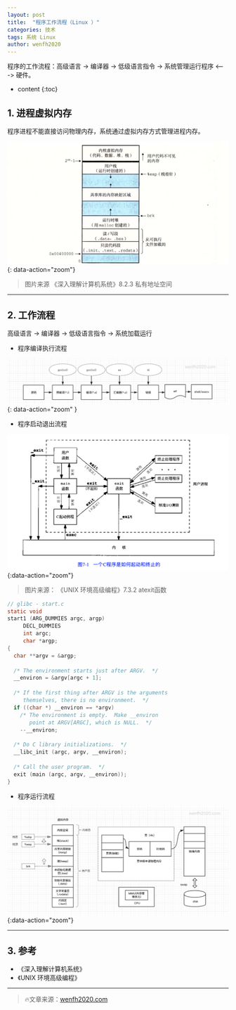 ```yaml
---
layout: post
title:  "程序工作流程（Linux ）"
categories: 技术
tags: 系统 Linux
author: wenfh2020
---
```


程序的工作流程：高级语言 -> 编译器 -> 低级语言指令 -> 系统管理运行程序 <---> 硬件。



* content
{:toc}

## 1. 进程虚拟内存

程序进程不能直接访问物理内存，系统通过虚拟内存方式管理进程内存。

![进程地址空间](/images/2020-02-20-14-22-08.png){: data-action="zoom"}

> 图片来源 《深入理解计算机系统》8.2.3 私有地址空间

---

## 2. 工作流程

高级语言 -> 编译器 -> 低级语言指令 -> 系统加载运行

* 程序编译执行流程

![编译流程](/images/2020-04-28-12-54-46.png){: data-action="zoom" }

* 程序启动退出流程

![程序启动退出流程](/images/2020-04-29-10-38-48.png){:data-action="zoom"}

> 图片来源： 《UNIX 环境高级编程》7.3.2 atexit函数

```c
// glibc - start.c
static void
start1 (ARG_DUMMIES argc, argp)
     DECL_DUMMIES
     int argc;
     char *argp;
{
  char **argv = &argp;

  /* The environment starts just after ARGV.  */
  __environ = &argv[argc + 1];

  /* If the first thing after ARGV is the arguments
     themselves, there is no environment.  */
  if ((char *) __environ == *argv)
    /* The environment is empty.  Make __environ
       point at ARGV[ARGC], which is NULL.  */
    --__environ;

  /* Do C library initializations.  */
  __libc_init (argc, argv, __environ);

  /* Call the user program.  */
  exit (main (argc, argv, __environ));
}
```

* 程序运行流程

![程序运行流程](/images/2020-04-29-11-39-52.png){:data-action="zoom"}

---

## 3. 参考

* 《深入理解计算机系统》
* 《UNIX 环境高级编程》

---

> 🔥文章来源：[wenfh2020.com](https://wenfh2020.com/)
